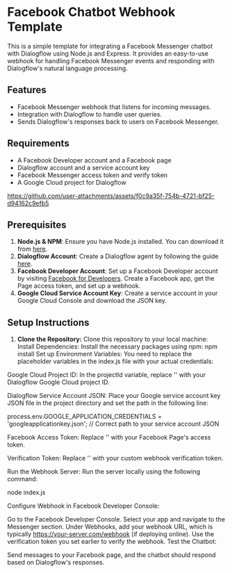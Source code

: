# Facebook Chatbot Webhook Template

This is a simple template for integrating a Facebook Messenger chatbot with Dialogflow using Node.js and Express. It provides an easy-to-use webhook for handling Facebook Messenger events and responding with Dialogflow's natural language processing.

## Features
- Facebook Messenger webhook that listens for incoming messages.
- Integration with Dialogflow to handle user queries.
- Sends Dialogflow's responses back to users on Facebook Messenger.

## Requirements
- A Facebook Developer account and a Facebook page
- Dialogflow account and a service account key
- Facebook Messenger access token and verify token
- A Google Cloud project for Dialogflow

https://github.com/user-attachments/assets/f0c9a35f-754b-4721-bf25-d94162c9efb5

## Prerequisites
1. **Node.js & NPM**: Ensure you have Node.js installed. You can download it from [here](https://nodejs.org/).
2. **Dialogflow Account**: Create a Dialogflow agent by following the guide [here](https://dialogflow.cloud.google.com/). 
3. **Facebook Developer Account**: Set up a Facebook Developer account by visiting [Facebook for Developers](https://developers.facebook.com/). Create a Facebook app, get the Page access token, and set up a webhook.
4. **Google Cloud Service Account Key**: Create a service account in your Google Cloud Console and download the JSON key.

## Setup Instructions

1. **Clone the Repository:**
   Clone this repository to your local machine:
Install Dependencies: Install the necessary packages using npm:
npm install
Set up Environment Variables: You need to replace the placeholder variables in the index.js file with your actual credentials:

Google Cloud Project ID: In the projectId variable, replace '' with your Dialogflow Google Cloud project ID.

Dialogflow Service Account JSON: Place your Google service account key JSON file in the project directory and set the path in the following line:

process.env.GOOGLE_APPLICATION_CREDENTIALS = 'googleapplicationkey.json';  // Correct path to your service account JSON

Facebook Access Token: Replace '' with your Facebook Page's access token.

Verification Token: Replace '' with your custom webhook verification token.

Run the Webhook Server: Run the server locally using the following command:

node index.js

Configure Webhook in Facebook Developer Console:

Go to the Facebook Developer Console.
Select your app and navigate to the Messenger section.
Under Webhooks, add your webhook URL, which is typically https://your-server.com/webhook (if deploying online).
Use the verification token you set earlier to verify the webhook.
Test the Chatbot:

Send messages to your Facebook page, and the chatbot should respond based on Dialogflow's responses.




